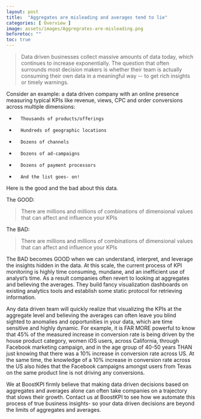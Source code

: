 ```yaml
---
layout: post
title:  "Aggregates are misleading and averages tend to lie"
categories: [ Overview ]
image: assets/images/Aggregrates-are-misleading.png
beforetoc: ""
toc: true
---
```


> Data driven businesses collect massive amounts of data today, which continues to increase exponentially. The question that often surrounds most decision makers is whether their team is actually consuming their own data in a meaningful way -- to get rich insights or timely warnings.

Consider an example: a data driven company with an online presence measuring typical KPIs like revenue, views, CPC and order conversions across multiple dimensions:

-       Thousands of products/offerings
-       Hundreds of geographic locations
-       Dozens of channels
-       Dozens of ad-campaigns
-       Dozens of payment processors
-       And the list goes- on!

Here is the good and the bad about this data.

The GOOD:
> There are millions and millions of combinations of dimensional values that can affect and influence your KPIs

The  BAD:
> There are millions and millions of combinations of dimensional values that can affect and influence your KPIs

The BAD becomes GOOD when we can understand, interpret, and leverage the insights hidden in the data.   At this scale, the current process of KPI monitoring is highly time consuming, mundane, and an inefficient use of analyst’s time. As a result companies often revert to looking at aggregates and believing the averages. They build fancy visualization dashboards on existing analytics tools and establish some static protocol for retrieving information.

Any data driven team will quickly realize that visualizing the KPIs at the aggregate level and believing the averages can often leave you blind sighted to anomalies and opportunities in your data, which are time sensitive and highly dynamic. For example, it is FAR MORE powerful to know that 45% of the measured increase in conversion rate is being driven by the house product category, women iOS users, across California, through Facebook marketing campaign, and in the age group of 40-50 years THAN just knowing that there was a 10% increase in conversion rate across US. At the same time, the knowledge of a 10% increase in conversion rate across the US also hides that the Facebook campaigns amongst users from Texas on the same product line is not driving any conversions.

We at BoostKPI firmly believe that making data driven decisions based on aggregates and averages alone can often take companies on a trajectory that slows their growth. Contact us at BoostKPI to see how we automate this process of true business insights- so your data driven decisions are beyond the limits of aggregates and averages.

